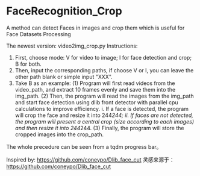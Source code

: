 # FaceRecognition_Crop
A method can detect Faces in images and crop them which is useful for Face Datasets Processing

The newest version: video2img_crop.py
Instructions:
1. First, choose mode: V for video to image; I for face detection and crop; B for both.
2. Then, input the corresponding paths, if choose V or I, you can leave the other path blank or simple input "XXX".
3. Take B as an example:
   (1) Program will first read videos from the video_path, and extract 10 frames evenly and save them into the img_path.
   (2) Then, the program will read the images from the img_path and start face detection using dlib front detector with parallel cpu calculations to improve efficiency.
       i. If a face is detected, the program will crop the face and resize it into 244*244;
       ii. If faces are not detected, the program will present a central crop (size according to each images) and then resize it into 244*244.
   (3) Finally, the program will store the cropped images into the crop_path.

 The whole precedure can be seen from a tqdm progress bar。


Inspired by: https://github.com/coneypo/Dlib_face_cut
灵感来源于：https://github.com/coneypo/Dlib_face_cut
